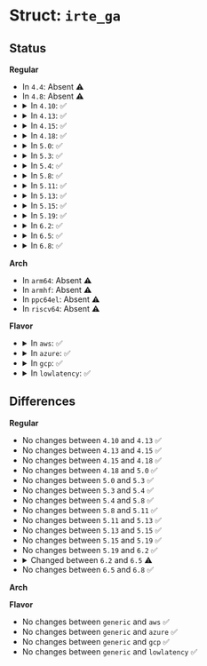 # Struct: <code>irte_ga</code>

## Status
<b>Regular</b>
<ul>
<li>
In <code>4.4</code>: Absent ⚠️
</li>
<li>
In <code>4.8</code>: Absent ⚠️
</li>
<li>
<details>
<summary>In <code>4.10</code>: ✅</summary>

```c
struct irte_ga {
    union irte_ga_lo lo;
    union irte_ga_hi hi;
};
```
</details>
</li>
<li>
<details>
<summary>In <code>4.13</code>: ✅</summary>

```c
struct irte_ga {
    union irte_ga_lo lo;
    union irte_ga_hi hi;
};
```
</details>
</li>
<li>
<details>
<summary>In <code>4.15</code>: ✅</summary>

```c
struct irte_ga {
    union irte_ga_lo lo;
    union irte_ga_hi hi;
};
```
</details>
</li>
<li>
<details>
<summary>In <code>4.18</code>: ✅</summary>

```c
struct irte_ga {
    union irte_ga_lo lo;
    union irte_ga_hi hi;
};
```
</details>
</li>
<li>
<details>
<summary>In <code>5.0</code>: ✅</summary>

```c
struct irte_ga {
    union irte_ga_lo lo;
    union irte_ga_hi hi;
};
```
</details>
</li>
<li>
<details>
<summary>In <code>5.3</code>: ✅</summary>

```c
struct irte_ga {
    union irte_ga_lo lo;
    union irte_ga_hi hi;
};
```
</details>
</li>
<li>
<details>
<summary>In <code>5.4</code>: ✅</summary>

```c
struct irte_ga {
    union irte_ga_lo lo;
    union irte_ga_hi hi;
};
```
</details>
</li>
<li>
<details>
<summary>In <code>5.8</code>: ✅</summary>

```c
struct irte_ga {
    union irte_ga_lo lo;
    union irte_ga_hi hi;
};
```
</details>
</li>
<li>
<details>
<summary>In <code>5.11</code>: ✅</summary>

```c
struct irte_ga {
    union irte_ga_lo lo;
    union irte_ga_hi hi;
};
```
</details>
</li>
<li>
<details>
<summary>In <code>5.13</code>: ✅</summary>

```c
struct irte_ga {
    union irte_ga_lo lo;
    union irte_ga_hi hi;
};
```
</details>
</li>
<li>
<details>
<summary>In <code>5.15</code>: ✅</summary>

```c
struct irte_ga {
    union irte_ga_lo lo;
    union irte_ga_hi hi;
};
```
</details>
</li>
<li>
<details>
<summary>In <code>5.19</code>: ✅</summary>

```c
struct irte_ga {
    union irte_ga_lo lo;
    union irte_ga_hi hi;
};
```
</details>
</li>
<li>
<details>
<summary>In <code>6.2</code>: ✅</summary>

```c
struct irte_ga {
    union irte_ga_lo lo;
    union irte_ga_hi hi;
};
```
</details>
</li>
<li>
<details>
<summary>In <code>6.5</code>: ✅</summary>

```c
struct irte_ga {
    union irte_ga_lo lo;
    union irte_ga_hi hi;
    u128 irte;
};
```
</details>
</li>
<li>
<details>
<summary>In <code>6.8</code>: ✅</summary>

```c
struct irte_ga {
    union irte_ga_lo lo;
    union irte_ga_hi hi;
    u128 irte;
};
```
</details>
</li>
</ul>
<b>Arch</b>
<ul>
<li>
In <code>arm64</code>: Absent ⚠️
</li>
<li>
In <code>armhf</code>: Absent ⚠️
</li>
<li>
In <code>ppc64el</code>: Absent ⚠️
</li>
<li>
In <code>riscv64</code>: Absent ⚠️
</li>
</ul>
<b>Flavor</b>
<ul>
<li>
<details>
<summary>In <code>aws</code>: ✅</summary>

```c
struct irte_ga {
    union irte_ga_lo lo;
    union irte_ga_hi hi;
};
```
</details>
</li>
<li>
<details>
<summary>In <code>azure</code>: ✅</summary>

```c
struct irte_ga {
    union irte_ga_lo lo;
    union irte_ga_hi hi;
};
```
</details>
</li>
<li>
<details>
<summary>In <code>gcp</code>: ✅</summary>

```c
struct irte_ga {
    union irte_ga_lo lo;
    union irte_ga_hi hi;
};
```
</details>
</li>
<li>
<details>
<summary>In <code>lowlatency</code>: ✅</summary>

```c
struct irte_ga {
    union irte_ga_lo lo;
    union irte_ga_hi hi;
};
```
</details>
</li>
</ul>

## Differences
<b>Regular</b>
<ul>
<li>
No changes between <code>4.10</code> and <code>4.13</code> ✅
</li>
<li>
No changes between <code>4.13</code> and <code>4.15</code> ✅
</li>
<li>
No changes between <code>4.15</code> and <code>4.18</code> ✅
</li>
<li>
No changes between <code>4.18</code> and <code>5.0</code> ✅
</li>
<li>
No changes between <code>5.0</code> and <code>5.3</code> ✅
</li>
<li>
No changes between <code>5.3</code> and <code>5.4</code> ✅
</li>
<li>
No changes between <code>5.4</code> and <code>5.8</code> ✅
</li>
<li>
No changes between <code>5.8</code> and <code>5.11</code> ✅
</li>
<li>
No changes between <code>5.11</code> and <code>5.13</code> ✅
</li>
<li>
No changes between <code>5.13</code> and <code>5.15</code> ✅
</li>
<li>
No changes between <code>5.15</code> and <code>5.19</code> ✅
</li>
<li>
No changes between <code>5.19</code> and <code>6.2</code> ✅
</li>
<li>
<details>
<summary>Changed between <code>6.2</code> and <code>6.5</code> ⚠️</summary>
<ul>
<li>
<b>Field added. </b>
<code>u128 irte</code>
</li>
</ul>
</details>
</li>
<li>
No changes between <code>6.5</code> and <code>6.8</code> ✅
</li>
</ul>
<b>Arch</b>
<ul>
</ul>
<b>Flavor</b>
<ul>
<li>
No changes between <code>generic</code> and <code>aws</code> ✅
</li>
<li>
No changes between <code>generic</code> and <code>azure</code> ✅
</li>
<li>
No changes between <code>generic</code> and <code>gcp</code> ✅
</li>
<li>
No changes between <code>generic</code> and <code>lowlatency</code> ✅
</li>
</ul>
